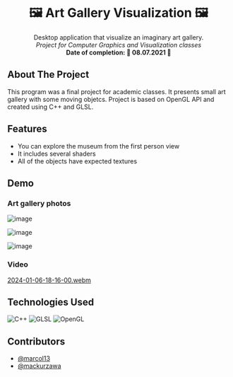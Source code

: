 <div align="center">

# 🖼 Art Gallery Visualization 🖼


  <p align="center">
    Desktop application that visualize an imaginary art gallery.
    <br />
    <i>Project for Computer Graphics and Visualization classes</i>
    <br/>
    <b>Date of completion: 📆 08.07.2021 📆</b>
  </p>

</div>

## About The Project

This program was a final project for academic classes. It presents small art gallery with some moving objetcs. Project is based on OpenGL API and created using C++ and GLSL.

## Features

- You can explore the museum from the first person view
- It includes several shaders
- All of the objects have expected textures

## Demo

### Art gallery photos

![image](https://github.com/marcol13/gkiw-art-gallery/assets/56632321/2d0ba3f7-1784-4ce3-af22-306d4f834dec)

![image](https://github.com/marcol13/gkiw-art-gallery/assets/56632321/36edc837-ace1-44f8-ad2c-fa57be4c07e8)

![image](https://github.com/marcol13/gkiw-art-gallery/assets/56632321/6a62d1e9-88c3-4827-9331-e694fdd61624)


### Video

[2024-01-06-18-16-00.webm](https://github.com/marcol13/gkiw-art-gallery/assets/56632321/f3a14dd4-72ab-42f1-853c-79cd2a6c5079)


## Technologies Used

![C++](https://img.shields.io/badge/-c++-007ACC?style=for-the-badge&logo=c%2B%2B&logoColor=white)
![GLSL](https://img.shields.io/badge/GLSL-yellow?style=for-the-badge&logo=GLSL&logoColor=black)
![OpenGL](https://img.shields.io/badge/OpenGL-%23FFFFFF.svg?style=for-the-badge&logo=opengl)


## Contributors

- [@marcol13](https://github.com/marcol13)
- [@mackurzawa](https://github.com/mackurzawa)



